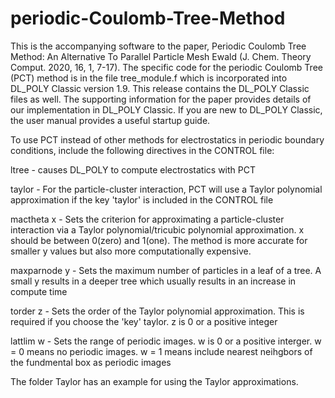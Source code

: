 # periodic-Coulomb-Tree-Method 
This is the accompanying software to the paper, Periodic Coulomb Tree Method: An Alternative To Parallel Particle Mesh Ewald (J. Chem. Theory Comput. 2020, 16, 1, 7-17). The specific code for the periodic Coulomb Tree (PCT) method is in the file tree_module.f which is incorporated into DL_POLY Classic
version 1.9. This release contains the DL_POLY Classic files as well. The supporting information for the paper provides details of our implementation in 
DL_POLY Classic. If you are new to DL_POLY Classic, the user manual provides a useful startup guide. 

To use PCT instead of other methods for electrostatics in periodic boundary conditions, include the following directives in the CONTROL file:

ltree           - causes DL_POLY to compute electrostatics with PCT

taylor          - For the particle-cluster interaction, PCT will use a Taylor polynomial approximation if the key 'taylor' is included in the CONTROL 
                  file   
                  
mactheta    x   - Sets the criterion for approximating a particle-cluster interaction via a Taylor polynomial/tricubic polynomial approximation. 
                  x should be between 0(zero) and 1(one). The method is more accurate for smaller y values but also more computationally expensive.
                  
maxparnode  y   - Sets the maximum number of particles in a leaf of a tree. A small y results in a deeper tree which usually results in an increase in 
                  compute time
                  
torder      z   - Sets the order of the Taylor polynomial approximation. This is required if you choose the 'key' taylor. z is 0 or a positive integer

lattlim     w   - Sets the range of periodic images. w is 0 or a positive interger. w = 0 means no periodic images. w = 1 means include nearest 
                  neihgbors of the fundmental box as periodic images
                 
The folder Taylor has an example for using the Taylor approximations.

                  
